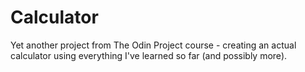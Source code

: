 # Calculator
Yet another project from The Odin Project course - creating an actual calculator using everything I've learned so far (and possibly more).
